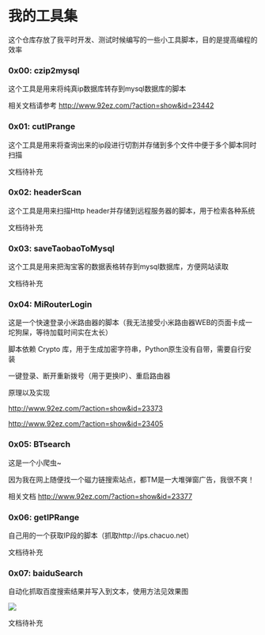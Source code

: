 # 我的工具集
这个仓库存放了我平时开发、测试时候编写的一些小工具脚本，目的是提高编程的效率

### 0x00: czip2mysql
这个工具是用来将纯真ip数据库转存到mysql数据库的脚本

相关文档请参考 http://www.92ez.com/?action=show&id=23442

### 0x01: cutIPrange
这个工具是用来将查询出来的ip段进行切割并存储到多个文件中便于多个脚本同时扫描

文档待补充

### 0x02: headerScan
这个工具是用来扫描Http header并存储到远程服务器的脚本，用于检索各种系统

文档待补充

### 0x03: saveTaobaoToMysql
这个工具是用来把淘宝客的数据表格转存到mysql数据库，方便网站读取

文档待补充

### 0x04: MiRouterLogin
这是一个快速登录小米路由器的脚本（我无法接受小米路由器WEB的页面卡成一坨狗屎，等待加载时间实在太长）

脚本依赖 Crypto 库，用于生成加密字符串，Python原生没有自带，需要自行安装

一键登录、断开重新拨号（用于更换IP）、重启路由器

原理以及实现 

http://www.92ez.com/?action=show&id=23373

http://www.92ez.com/?action=show&id=23405

### 0x05: BTsearch
这是一个小爬虫~

因为我在网上随便找一个磁力链搜索站点，都TM是一大堆弹窗广告，我很不爽！

相关文档 http://www.92ez.com/?action=show&id=23377

### 0x06: getIPRange
自己用的一个获取IP段的脚本（抓取http://ips.chacuo.net）

文档待补充

### 0x07: baiduSearch
自动化抓取百度搜索结果并写入到文本，使用方法见效果图

![](https://raw.githubusercontent.com/kbdancer/myTools/master/baiduSearch/screencut/search.png)

文档待补充
